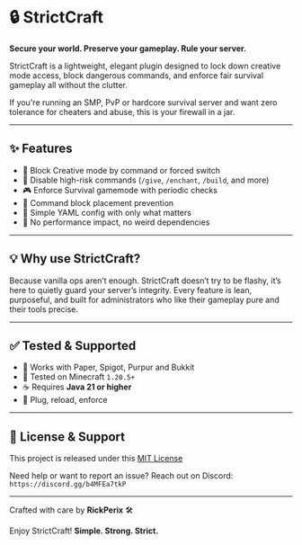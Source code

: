 # 🔒 StrictCraft

**Secure your world. Preserve your gameplay. Rule your server.**

StrictCraft is a lightweight, elegant plugin designed to lock down creative mode access, block dangerous commands, and enforce fair survival gameplay all without the clutter.

If you're running an SMP, PvP or hardcore survival server and want zero tolerance for cheaters and abuse, this is your firewall in a jar.

---

## ✨ Features

- 🔐 Block Creative mode by command or forced switch  
- 🚫 Disable high-risk commands (`/give`, `/enchant`, `/build`, and more)  
- 🎮 Enforce Survival gamemode with periodic checks  
- 🧱 Command block placement prevention  
- 📁 Simple YAML config with only what matters  
- 🧰 No performance impact, no weird dependencies  

---

## 💡 Why use StrictCraft?

Because vanilla ops aren’t enough. StrictCraft doesn’t try to be flashy, it’s here to quietly guard your server’s integrity. Every feature is lean, purposeful, and built for administrators who like their gameplay pure and their tools precise.

---

## ✅ Tested & Supported

- 🧩 Works with Paper, Spigot, Purpur and Bukkit
- 🧪 Tested on Minecraft `1.20.5+`  
- ☕ Requires **Java 21 or higher**  
- 🔁 Plug, reload, enforce

---

## 📄 License & Support

This project is released under this [MIT License](https://docs.google.com/document/d/1mTpqyCNbrQaWgidLRjqskjBCO7442lzgif8h7FXn0bc/edit?usp=sharing) 

Need help or want to report an issue? Reach out on Discord: `https://discord.gg/b4MFEa7tkP`

---

Crafted with care by **RickPerix** 🛠  

Enjoy StrictCraft!
**Simple. Strong. Strict.**
